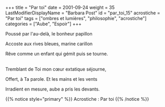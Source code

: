 +++
title = "Par toi"
date = 2001-09-24
weight = 35
LastModifierDisplayName = "Barbara Post"
id = "par_toi_15"
acrostiche = "Par toi"
tags = ["ombres et lumières", "philosophie", "acrostiche"]
categories = ["Aube", "Espoir"]
+++

Poussé par l'au-delà, le bonheur papillon

Accoste aux rives bleues, marine carillon

Rêve comme un enfant qui gémit puis se tourne.

 \
Tremblant de Toi mon cœur extatique séjourne,

Offert, à Ta parole. Et les mains et les vents

Irradient en mesure, aube a pris les devants.

{{% notice style="primary" %}}
Acrostiche : Par toi
{{% /notice %}}
